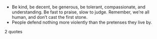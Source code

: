  - Be kind, be decent, be generous, be tolerant, compassionate, and understanding. Be fast to praise, slow to judge. Remember, we’re all human, and don’t cast the first stone.
 - People defend nothing more violently than the pretenses they live by.

2 quotes